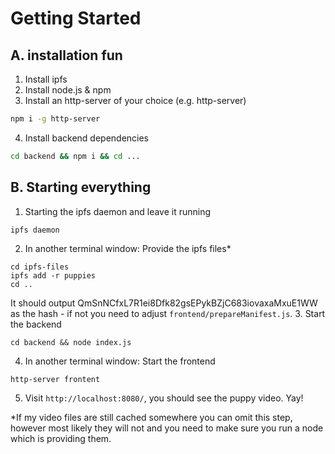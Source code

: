 # Getting Started

## A. installation fun
1. Install ipfs
2. Install node.js & npm
3. Install an http-server of your choice (e.g. http-server)
```bash
npm i -g http-server
```
4. Install backend dependencies
```bash
cd backend && npm i && cd ...
```

## B. Starting everything
1. Starting the ipfs daemon and leave it running
```
ipfs daemon
```
2. In another terminal window: Provide the ipfs files*
```
cd ipfs-files
ipfs add -r puppies
cd ..
```
It should output QmSnNCfxL7R1ei8Dfk82gsEPykBZjC683iovaxaMxuE1WW as the hash - if not you need to adjust `frontend/prepareManifest.js`.
3. Start the backend
```
cd backend && node index.js
```
4. In another terminal window: Start the frontend
```
http-server frontent
```
5. Visit `http://localhost:8080/`, you should see the puppy video. Yay!

*If my video files are still cached somewhere you can omit this step, however most likely they will not and you need to make sure you run a node which is providing them.